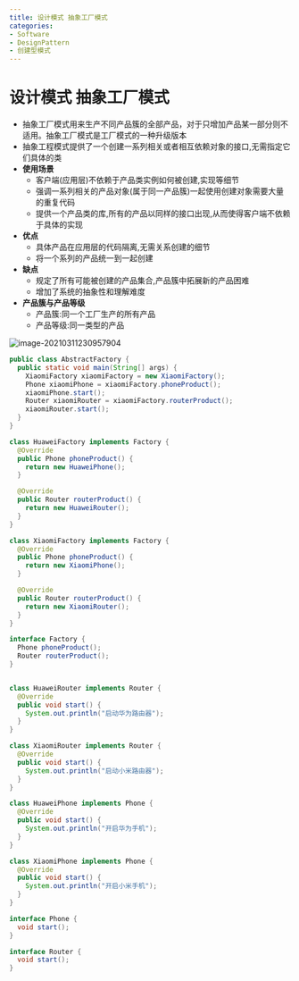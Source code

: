 ```yaml
---
title: 设计模式 抽象工厂模式
categories:
- Software
- DesignPattern
- 创建型模式
---
```

# 设计模式 抽象工厂模式

- 抽象工厂模式用来生产不同产品簇的全部产品，对于只增加产品某一部分则不适用。抽象工厂模式是工厂模式的一种升级版本
- 抽象工程模式提供了一个创建一系列相关或者相互依赖对象的接口,无需指定它们具体的类
- **使用场景**
  - 客户端(应用层)不依赖于产品类实例如何被创建,实现等细节
  - 强调一系列相关的产品对象(属于同一产品簇)一起使用创建对象需要大量的重复代码
  - 提供一个产品类的库,所有的产品以同样的接口出现,从而使得客户端不依赖于具体的实现
- **优点**
  - 具体产品在应用层的代码隔离,无需关系创建的细节
  - 将一个系列的产品统一到一起创建
- **缺点**
  - 规定了所有可能被创建的产品集合,产品簇中拓展新的产品困难
  - 增加了系统的抽象性和理解难度
- **产品簇与产品等级**
  - 产品簇:同一个工厂生产的所有产品
  - 产品等级:同一类型的产品

![image-20210311230957904](https://cdn.jsdelivr.net/gh/LuShan123888/Files@main/Pictures/2021-03-11-image-20210311230957904.png)

```java
public class AbstractFactory {
  public static void main(String[] args) {
    XiaomiFactory xiaomiFactory = new XiaomiFactory();
    Phone xiaomiPhone = xiaomiFactory.phoneProduct();
    xiaomiPhone.start();
    Router xiaomiRouter = xiaomiFactory.routerProduct();
    xiaomiRouter.start();
  }
}

class HuaweiFactory implements Factory {
  @Override
  public Phone phoneProduct() {
    return new HuaweiPhone();
  }

  @Override
  public Router routerProduct() {
    return new HuaweiRouter();
  }
}

class XiaomiFactory implements Factory {
  @Override
  public Phone phoneProduct() {
    return new XiaomiPhone();
  }

  @Override
  public Router routerProduct() {
    return new XiaomiRouter();
  }
}

interface Factory {
  Phone phoneProduct();
  Router routerProduct();
}


class HuaweiRouter implements Router {
  @Override
  public void start() {
    System.out.println("启动华为路由器");
  }
}

class XiaomiRouter implements Router {
  @Override
  public void start() {
    System.out.println("启动小米路由器");
  }
}

class HuaweiPhone implements Phone {
  @Override
  public void start() {
    System.out.println("开启华为手机");
  }
}

class XiaomiPhone implements Phone {
  @Override
  public void start() {
    System.out.println("开启小米手机");
  }
}

interface Phone {
  void start();
}

interface Router {
  void start();
}
```

